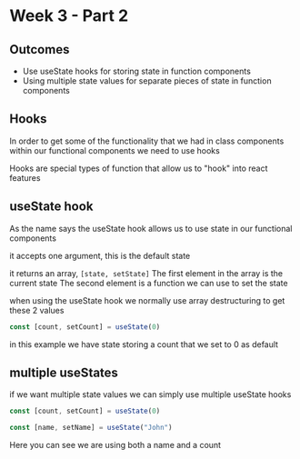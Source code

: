 <!-- @format -->

# Week 3 - Part 2

## Outcomes  
- Use useState hooks for storing state in function components
- Using multiple state values for separate pieces of state in function components

## Hooks 
In order to get some of the functionality that we had in class components within our functional components we need to use hooks

Hooks are special types of function that allow us to "hook" into react features

## useState hook
As the name says the useState hook allows us to use state in our functional components

it accepts one argument, this is the default state 

it returns an array, `[state, setState]` 
The first element in the array is the current state
The second element is a function we can use to set the state

when using the useState hook we normally use array destructuring to get these 2 values

```js
const [count, setCount] = useState(0)
```

in this example we have state storing a count that we set to 0 as default 

## multiple useStates
if we want multiple state values we can simply use multiple useState hooks

```js
const [count, setCount] = useState(0)

const [name, setName] = useState("John")
```

Here you can see we are using both a name and a count